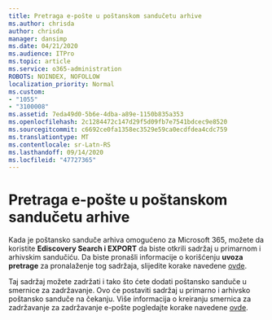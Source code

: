 ```yaml
---
title: Pretraga e-pošte u poštanskom sandučetu arhive
ms.author: chrisda
author: chrisda
manager: dansimp
ms.date: 04/21/2020
ms.audience: ITPro
ms.topic: article
ms.service: o365-administration
ROBOTS: NOINDEX, NOFOLLOW
localization_priority: Normal
ms.custom:
- "1055"
- "3100008"
ms.assetid: 7eda49d0-5b6e-4dba-a89e-1150b835a353
ms.openlocfilehash: 2c1284472c147d29f5d09fb7e7541bdcec9e8520
ms.sourcegitcommit: c6692ce0fa1358ec3529e59ca0ecdfdea4cdc759
ms.translationtype: MT
ms.contentlocale: sr-Latn-RS
ms.lasthandoff: 09/14/2020
ms.locfileid: "47727365"
---
```

# <a name="search-for-email-in-the-archive-mailbox"></a>Pretraga e-pošte u poštanskom sandučetu arhive

Kada je poštansko sanduče arhiva omogućeno za Microsoft 365, možete da koristite **Ediscovery Search i EXPORT** da biste otkrili sadržaj u primarnom i arhivskim sandučiću. Da biste pronašli informacije o korišćenju **uvoza pretrage** za pronalaženje tog sadržaja, slijedite korake navedene [ovde](https://docs.microsoft.com/microsoft-365/compliance/export-search-results).
  
Taj sadržaj možete zadržati i tako što ćete dodati poštansko sanduče u smernice za zadržavanje. Ovo će postaviti sadržaj u primarno i arhivsko poštansko sanduče na čekanju. Više informacija o kreiranju smernica za zadržavanje za zadržavanje e-pošte pogledajte korake navedene [ovde](https://docs.microsoft.com/microsoft-365/compliance/retention-policies).
  